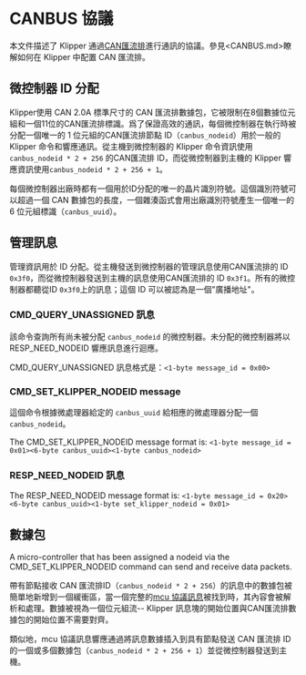 # CANBUS 協議

本文件描述了 Klipper 通過[CAN匯流排](https://en.wikipedia.org/wiki/CAN_bus)進行通訊的協議。參見<CANBUS.md>瞭解如何在 Klipper 中配置 CAN 匯流排。

## 微控制器 ID 分配

Klipper使用 CAN 2.0A 標準尺寸的 CAN 匯流排數據包，它被限制在8個數據位元組和一個11位的CAN匯流排標識。爲了保證高效的通訊，每個微控制器在執行時被分配一個唯一的 1 位元組的CAN匯流排節點 ID（`canbus_nodeid`）用於一般的 Klipper 命令和響應通訊。從主機到微控制器的 Klipper 命令資訊使用`canbus_nodeid * 2 + 256` 的CAN匯流排 ID，而從微控制器到主機的 Klipper 響應資訊使用`canbus_nodeid * 2 + 256 + 1`。

每個微控制器出廠時都有一個用於ID分配的唯一的晶片識別符號。這個識別符號可以超過一個 CAN 數據包的長度，一個雜湊函式會用出廠識別符號產生一個唯一的 6 位元組標識（`canbus_uuid`）。

## 管理訊息

管理資訊用於 ID 分配。從主機發送到微控制器的管理訊息使用CAN匯流排的 ID `0x3f0`，而從微控制器發送到主機的訊息使用CAN匯流排的 ID `0x3f1`。所有的微控制器都聽從ID `0x3f0`上的訊息；這個 ID 可以被認為是一個"廣播地址"。

### CMD_QUERY_UNASSIGNED 訊息

該命令查詢所有尚未被分配 `canbus_nodeid` 的微控制器。未分配的微控制器將以 RESP_NEED_NODEID 響應訊息進行迴應。

CMD_QUERY_UNASSIGNED 訊息格式是：`<1-byte message_id = 0x00>`

### CMD_SET_KLIPPER_NODEID message

這個命令根據微處理器給定的 `canbus_uuid` 給相應的微處理器分配一個 `canbus_nodeid`。

The CMD_SET_KLIPPER_NODEID message format is: `<1-byte message_id = 0x01><6-byte canbus_uuid><1-byte canbus_nodeid>`

### RESP_NEED_NODEID 訊息

The RESP_NEED_NODEID message format is: `<1-byte message_id = 0x20><6-byte canbus_uuid><1-byte set_klipper_nodeid = 0x01>`

## 數據包

A micro-controller that has been assigned a nodeid via the CMD_SET_KLIPPER_NODEID command can send and receive data packets.

帶有節點接收 CAN 匯流排ID（`canbus_nodeid * 2 + 256`）的訊息中的數據包被簡單地新增到一個緩衝區，當一個完整的[mcu 協議訊息](Protocol.md)被找到時，其內容會被解析和處理。數據被視為一個位元組流-- Klipper 訊息塊的開始位置與CAN匯流排數據包的開始位置不需要對齊。

類似地，mcu 協議訊息響應通過將訊息數據插入到具有節點發送 CAN 匯流排 ID 的一個或多個數據包（`canbus_nodeid * 2 + 256 + 1`）並從微控制器發送到主機。
